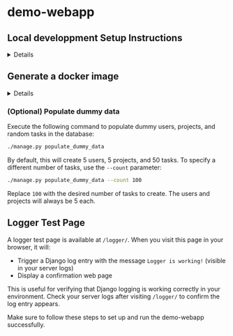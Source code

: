 # demo-webapp

## Local developpment Setup Instructions
<details>

### 1. Create a Virtual Environment

First, create a virtual environment to isolate the project's dependencies:

```bash
python3 -m venv venv
```

### 2. Activate the Virtual Environment

Activate the virtual environment using the following command:

- On Windows:
  ```bash
  venv\Scripts\activate
  ```
- On macOS/Linux:
  ```bash
  source venv/bin/activate
  ```
### 3. Configure Environment Variables
Before proceeding, create a `.env` file in the root directory of the project or define the environment variables directly. Use the `.env.example` file as a reference for the required variables:

#### Chatbot Integration
To enable the chatbot, you must set the following Azure AI Foundry variables in your `.env` file:

```
AZURE_FOUNDRY_ENDPOINT=<your-azure-endpoint>
AZURE_FOUNDRY_KEY=<your-azure-key>
AZURE_FOUNDRY_AGENT_ID=<your-agent-id>
```

If these are not set, the chatbot UI will be disabled and a warning will be shown.

**Azure AI Foundry Setup Requirements:**

To have the chatbot working, you must configure Azure AI Foundry as follows:

1. **Azure AI Foundry Project**: Create a project in Azure AI Foundry.
2. **Agent Creation**: Create an agent within your Azure AI Foundry project.
3. **Agent Action (OpenAPI 3.0)**: Add an action to your agent of kind `OpenAPI 3.0`. For this action:
    - Upload the `openapi-3.0.json` file from this repository.
    - Ensure you specify the correct URL of your application frontend in the OpenAPI action configuration. This is required so the agent can make API requests to your app backend.

If any of these steps are not completed, the chatbot will not function.

By default, the environment variables will take priority, and if none are defined, the ones defined in the `.venv` file under the root folder of the application will be used.

### 4. Install Dependencies

Install the required dependencies using `pip`:

```bash
pip install -r requirements.txt
```

### 5. Run a Local PostgreSQL Server (Development Only)

To run a local PostgreSQL server for development, use the following command:

```bash
docker run -p 5432:5432 --name postgres --network podman -e POSTGRES_PASSWORD=mypassword -d postgres:16.8
```

To refresh the PostgreSQL server, execute the following commands:

```bash
docker stop postgres
docker rm postgres
docker run -p 5432:5432 --name postgres --network podman -e POSTGRES_PASSWORD=mypassword -d postgres:16.8
```

### 6. Run the Server

Before running the server, apply the migrations:

```bash
python manage.py makemigrations tasks
python manage.py migrate
```

Run the Django development server:

```bash
python manage.py runserver
```

The server will start, and you can access the application at `http://127.0.0.1:8000/`.

### 7. Additional Commands

- To apply migrations:
  ```bash
  python manage.py migrate
  ```

- To create a superuser:
  ```bash
  python manage.py createsuperuser
  ```

- To collect static files:
  ```bash
  python manage.py collectstatic
  ```
</details>

## Generate a docker image
<details>

### Build Docker Image

To build the Docker image for the application, use the following command:

```bash
docker build -t demo-webapp:latest .
```

### Tag and Push Docker Image

To tag the Docker image and push it to a registry, use the following commands:

```bash
docker tag demo-webapp:latest your-registry/demo-webapp:latest
docker push your-registry/demo-webapp:latest
```

Replace `your-registry` with the actual registry URL.

### Run Docker Container

To run the Docker container, use the following command:

```bash
docker run -p 8000:8000 --network podman demo-webapp:latest
```

To run the container in detached mode, add the `-d` flag:

```bash
docker run -d -p 8000:8000 --network podman demo-webapp:latest
```

To run the Docker container with environment variables, use the following command:

```bash
docker run -d -p 8000:8000 --network podman \
  -e DB_USER=postgres \
  -e DB_PASSWORD=your-db-password \
  -e DB_NAME=postgres \
  -e DB_HOST=localhost \
  -e DB_PORT=5432 \
  demo-webapp:latest
```
</details>

### (Optional) Populate dummy data
Execute the following command to populate dummy users, projects, and random tasks in the database:

```bash
./manage.py populate_dummy_data
```

By default, this will create 5 users, 5 projects, and 50 tasks. To specify a different number of tasks, use the `--count` parameter:

```bash
./manage.py populate_dummy_data --count 100
```

Replace `100` with the desired number of tasks to create. The users and projects will always be 5 each.

## Logger Test Page

A logger test page is available at `/logger/`. When you visit this page in your browser, it will:

- Trigger a Django log entry with the message `Logger is working!` (visible in your server logs)
- Display a confirmation web page

This is useful for verifying that Django logging is working correctly in your environment. Check your server logs after visiting `/logger/` to confirm the log entry appears.

Make sure to follow these steps to set up and run the demo-webapp successfully.
